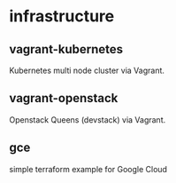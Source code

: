 # infrastructure

## vagrant-kubernetes

Kubernetes multi node cluster via Vagrant.

## vagrant-openstack

Openstack Queens (devstack) via Vagrant.

## gce

simple terraform example for Google Cloud
